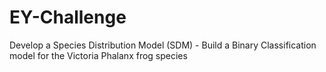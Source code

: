 # EY-Challenge
Develop a Species Distribution Model (SDM) - Build a Binary Classification model for the Victoria Phalanx frog species
